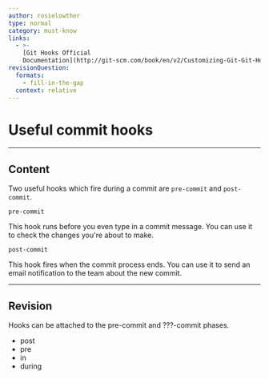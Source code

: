 ```yaml
---
author: rosielowther
type: normal
category: must-know
links:
  - >-
    [Git Hooks Official
    Documentation](http://git-scm.com/book/en/v2/Customizing-Git-Git-Hooks){website}
revisionQuestion:
  formats:
    - fill-in-the-gap
  context: relative
---
```


# Useful commit hooks


---

## Content

Two useful hooks which fire during a commit are `pre-commit` and `post-commit`.

`pre-commit`

This hook runs before you even type in a commit message. You can use it to check the changes you're about to make.

`post-commit`

This hook fires when the commit process ends. You can use it to send an email notification to the team about the new commit.


---

## Revision

Hooks can be attached to the pre-commit and ???-commit phases.

- post
- pre
- in
- during
